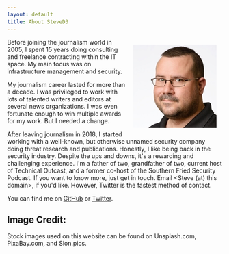 ```yaml
---
layout: default
title: About SteveD3
---
```


<img style="float: right; margin:1em;" src="/images/Steve-Square-Twitter-sm.jpg"> Before joining the journalism world in 2005, I spent 15 years doing consulting and freelance contracting within the IT space. My main focus was on infrastructure management and security.

My journalism career lasted for more than a decade. I was privileged to work with lots of talented writers and editors at several news organizations. I was even fortunate enough to win multiple awards for my work. But I needed a change.

After leaving journalism in 2018, I started working with a well-known, but otherwise unnamed security company doing threat research and publications. Honestly, I like being back in the security industry. Despite the ups and downs, it's a rewarding and challenging experience. I'm a father of two, grandfather of two, current host of Technical Outcast, and a former co-host of the Southern Fried Security Podcast. If you want to know more, just get in touch. Email <Steve (at) this domain>, if you'd like. However, Twitter is the fastest method of contact.

You can find me on [GitHub](https://github.com/SteveD3) or [Twitter](https://twitter.com/SteveD3).

## Image Credit:

Stock images used on this website can be found on Unsplash.com, PixaBay.com, and Slon.pics.
